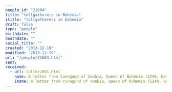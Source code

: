 ```yaml
---
people_id: "21604"
title: "tollgatherers in Bohemia"
ititle: "tollgatherers in bohemia"
draft: false
type: "people"
birthdate: ""
deathdate: ""
social_title: ""
created: "2013-12-19"
modified: "2013-12-19"
url: "/people/21604.html"
sent:
received:
  - url: letter/861.html
    name: A letter from Cunegund of Swabia, Queen of Bohemia (1248, before September 13)
    iname: a letter from cunegund of swabia, queen of bohemia (1248, before september 13)
---
```

